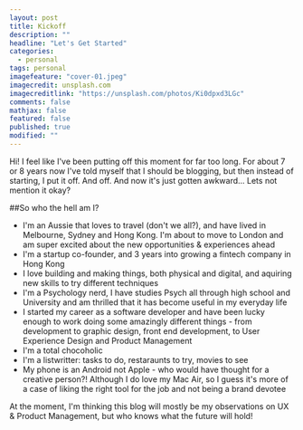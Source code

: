```yaml
---
layout: post
title: Kickoff
description: ""
headline: "Let's Get Started"
categories: 
  - personal
tags: personal
imagefeature: "cover-01.jpeg"
imagecredit: unsplash.com
imagecreditlink: "https://unsplash.com/photos/Ki0dpxd3LGc"
comments: false
mathjax: false
featured: false
published: true
modified: ""
---
```




Hi! I feel like I've been putting off this moment for far too long. For about 7 or 8 years now I've told myself that I should be blogging, but then instead of starting, I put it off. And off. And now it's just gotten awkward... Lets not mention it okay?


##So who the hell am I?

- I'm an Aussie that loves to travel (don't we all?), and have lived in Melbourne, Sydney and Hong Kong. I'm about to move to London and am super excited about the new opportunities & experiences ahead
- I'm a startup co-founder, and 3 years into growing a fintech company in Hong Kong
- I love building and making things, both physical and digital, and aquiring new skills to try different techniques
- I'm a Psychology nerd, I have studies Psych all through high school and University and am thrilled that it has become useful in my everyday life
- I started my career as a software developer and have been lucky enough to work doing some amazingly different things - from development to graphic design, front end development, to User Experience Design and Product Management
- I'm a total chocoholic
- I'm a listwritter: tasks to do, restaraunts to try, movies to see
- My phone is an Android not Apple - who would have thought for a creative person?! Although I do love my Mac Air, so I guess it's more of a case of liking the right tool for the job and not being a brand devotee

At the moment, I'm thinking this blog will mostly be my observations on UX & Product Management, but who knows what the future will hold!
